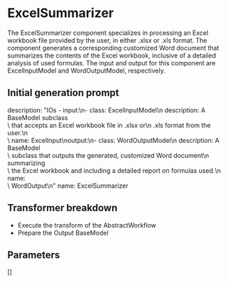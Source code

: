 
# ExcelSummarizer

The ExcelSummarizer component specializes in processing an Excel workbook file provided by the user, in either .xlsx or .xls format. The component generates a corresponding customized Word document that summarizes the contents of the Excel workbook, inclusive of a detailed analysis of used formulas. The input and output for this component are ExcelInputModel and WordOutputModel, respectively.

## Initial generation prompt
description: "IOs - input:\n- class: ExcelInputModel\n  description: A BaseModel subclass\
  \ that accepts an Excel workbook file in .xlsx or\n    .xls format from the user.\n\
  \  name: ExcelInput\noutput:\n- class: WordOutputModel\n  description: A BaseModel\
  \ subclass that outputs the generated, customized Word document\n    summarizing\
  \ the Excel workbook and including a detailed report on formulas used.\n  name:\
  \ WordOutput\n"
name: ExcelSummarizer


## Transformer breakdown
- Execute the transform of the AbstractWorkflow
- Prepare the Output BaseModel

## Parameters
[]

        